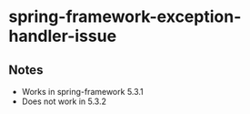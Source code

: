 # spring-framework-exception-handler-issue

## Notes

- Works in spring-framework 5.3.1
- Does not work in 5.3.2
